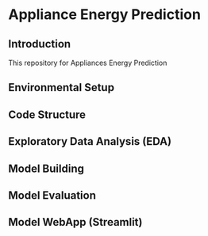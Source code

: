 # Appliance Energy Prediction

## Introduction

This repository for Appliances Energy Prediction

## Environmental Setup


## Code Structure


## Exploratory Data Analysis (EDA)


## Model Building


## Model Evaluation


## Model WebApp (Streamlit)
